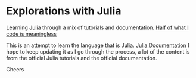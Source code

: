 # Explorations with Julia
Learning [Julia](https://julialang.org/) through a mix of tutorials and documentation. [Half of what I code is meaningless](https://www.youtube.com/watch?v=TZip_br_v3w)

This is an attempt to learn the language that is Julia. [Julia Documentation](https://docs.julialang.org/en/v1/)
I hope to keep updating it as I go through the process, a lot of the content is from the official Julia tutorials and the official documentation. 

Cheers
